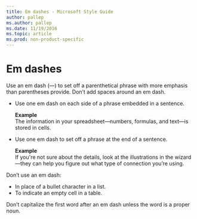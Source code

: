```yaml
---
title: Em dashes - Microsoft Style Guide
author: pallep
ms.author: pallep
ms.date: 11/19/2016
ms.topic: article
ms.prod: non-product-specific
---
```


# Em dashes

Use
an em dash (—) to set off a parenthetical phrase with more
emphasis than parentheses provide. Don’t add spaces around an em
dash.

  - Use one em dash on each side of a phrase embedded in a sentence. 

    **Example**  
    The information in your spreadsheet—numbers, formulas, and text—is stored in cells.

  - Use one em dash to set off a phrase at the end of a sentence.

    **Example**  
    If you're not sure about the details, look at the illustrations in the wizard—they can help you figure out what type of connection you’re using.

Don’t use an em dash:

  - In place of a bullet character in a list.
  - To indicate an empty cell in a table.

Don’t capitalize the first word after an em dash unless the word is a proper noun.
